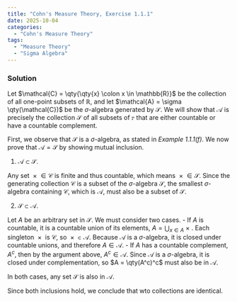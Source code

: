 ```yaml
---
title: "Cohn's Measure Theory, Exercise 1.1.1"
date: 2025-10-04
categories:
  - "Cohn's Measure Theory"
tags:
  - "Measure Theory"
  - "Sigma Algebra"
---
```


### Solution

Let $\mathcal{C} = \qty{\qty{x} \colon x \in \mathbb{R}}$ be the collection of all one-point subsets of $\mathbb{R}$, and let $\mathcal{A} = \sigma \qty(\mathcal{C})$ be the $\sigma$-algebra generated by $\mathcal{S}$. 
We will show that $\mathcal{A}$ is precisely the collection $\mathcal{S}$ of all subsets of $\mathbb{r}$ that are either countable or have a countable complement. 

First, we observe that $\mathcal{S}$ is a $\sigma$-algebra, as stated in *Example 1.1.1(f)*. 
We now prove that $\mathcal{A} = \mathcal{S}$ by showing mutual inclusion.

1. $\mathcal{A} \subset \mathcal{S}$.

  Any set $\qty{x} \in \mathcal{C}$ is finite and thus countable, which means $\qty{x} \in \mathcal{S}$. 
  Since the generating collection $\mathcal{C}$ is a subset of the $\sigma$-algebra $\mathcal{S}$, the smallest $\sigma$-algebra containing $\mathcal{C}$, which is $\mathcal{A}$, must also be a subset of $\mathcal{S}$.

2. $\mathcal{S} \subset \mathcal{A}$.

  Let $A$ be an arbitrary set in $\mathcal{S}$. We must consider two cases.
    - If $A$ is countable, it is a countable union of its elements, $A = \bigcup_{x \in A} \qty{x}$.
      Each singleton $\qty{x}$ is $\mathcal{C}$, so $\qty{x} \in \mathcal{A}$.
      Because $\mathcal{A}$ is a $\sigma$-algebra, it is closed under countable unions, and therefore $A \in \mathcal{A}$.
    - If $A$ has a countable complement, $A^c$, then by the argument above, $A^c \in \mathcal{A}$.
      Since $\mathcal{A}$ is a $\sigma$-algebra, it is closed under complementation, so $A = \qty(A^c)^c$ must also be in $\mathcal{A}$.
  
  In both cases, any set $\mathcal{S}$ is also in $\mathcal{A}$. 

Since both inclusions hold, we conclude that wto collections are identical.

